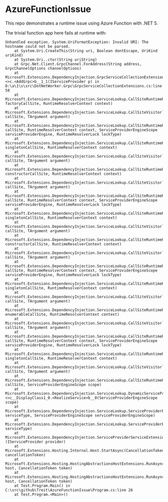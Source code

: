 # AzureFunctionIssue
This repo demonstrates a runtime issue using Azure Function with .NET 5.

The trivial function app here fails at runtime with:

    Unhandled exception. System.UriFormatException: Invalid URI: The hostname could not be parsed.
        at System.Uri.CreateThis(String uri, Boolean dontEscape, UriKind uriKind)
        at System.Uri..ctor(String uriString)
        at Grpc.Net.Client.GrpcChannel.ForAddress(String address, GrpcChannelOptions channelOptions)
        at Microsoft.Extensions.DependencyInjection.GrpcServiceCollectionExtensions.<>c.<AddGrpc>b__1_1(IServiceProvider p) in D:\a\1\s\src\DotNetWorker.Grpc\GrpcServiceCollectionExtensions.cs:line 58
        at Microsoft.Extensions.DependencyInjection.ServiceLookup.CallSiteRuntimeResolver.VisitFactory(FactoryCallSite factoryCallSite, RuntimeResolverContext context)
        at Microsoft.Extensions.DependencyInjection.ServiceLookup.CallSiteVisitor`2.VisitCallSiteMain(ServiceCallSite callSite, TArgument argument)
        at Microsoft.Extensions.DependencyInjection.ServiceLookup.CallSiteRuntimeResolver.VisitCache(ServiceCallSite callSite, RuntimeResolverContext context, ServiceProviderEngineScope serviceProviderEngine, RuntimeResolverLock lockType)
        at Microsoft.Extensions.DependencyInjection.ServiceLookup.CallSiteRuntimeResolver.VisitRootCache(ServiceCallSite singletonCallSite, RuntimeResolverContext context)
        at Microsoft.Extensions.DependencyInjection.ServiceLookup.CallSiteVisitor`2.VisitCallSite(ServiceCallSite callSite, TArgument argument)
        at Microsoft.Extensions.DependencyInjection.ServiceLookup.CallSiteRuntimeResolver.VisitConstructor(ConstructorCallSite constructorCallSite, RuntimeResolverContext context)
        at Microsoft.Extensions.DependencyInjection.ServiceLookup.CallSiteVisitor`2.VisitCallSiteMain(ServiceCallSite callSite, TArgument argument)
        at Microsoft.Extensions.DependencyInjection.ServiceLookup.CallSiteRuntimeResolver.VisitCache(ServiceCallSite callSite, RuntimeResolverContext context, ServiceProviderEngineScope serviceProviderEngine, RuntimeResolverLock lockType)
        at Microsoft.Extensions.DependencyInjection.ServiceLookup.CallSiteRuntimeResolver.VisitRootCache(ServiceCallSite singletonCallSite, RuntimeResolverContext context)
        at Microsoft.Extensions.DependencyInjection.ServiceLookup.CallSiteVisitor`2.VisitCallSite(ServiceCallSite callSite, TArgument argument)
        at Microsoft.Extensions.DependencyInjection.ServiceLookup.CallSiteRuntimeResolver.VisitConstructor(ConstructorCallSite constructorCallSite, RuntimeResolverContext context)
        at Microsoft.Extensions.DependencyInjection.ServiceLookup.CallSiteVisitor`2.VisitCallSiteMain(ServiceCallSite callSite, TArgument argument)
        at Microsoft.Extensions.DependencyInjection.ServiceLookup.CallSiteRuntimeResolver.VisitCache(ServiceCallSite callSite, RuntimeResolverContext context, ServiceProviderEngineScope serviceProviderEngine, RuntimeResolverLock lockType)
        at Microsoft.Extensions.DependencyInjection.ServiceLookup.CallSiteRuntimeResolver.VisitRootCache(ServiceCallSite singletonCallSite, RuntimeResolverContext context)
        at Microsoft.Extensions.DependencyInjection.ServiceLookup.CallSiteVisitor`2.VisitCallSite(ServiceCallSite callSite, TArgument argument)
        at Microsoft.Extensions.DependencyInjection.ServiceLookup.CallSiteRuntimeResolver.VisitIEnumerable(IEnumerableCallSite enumerableCallSite, RuntimeResolverContext context)
        at Microsoft.Extensions.DependencyInjection.ServiceLookup.CallSiteVisitor`2.VisitCallSiteMain(ServiceCallSite callSite, TArgument argument)
        at Microsoft.Extensions.DependencyInjection.ServiceLookup.CallSiteRuntimeResolver.VisitCache(ServiceCallSite callSite, RuntimeResolverContext context, ServiceProviderEngineScope serviceProviderEngine, RuntimeResolverLock lockType)
        at Microsoft.Extensions.DependencyInjection.ServiceLookup.CallSiteRuntimeResolver.VisitRootCache(ServiceCallSite singletonCallSite, RuntimeResolverContext context)
        at Microsoft.Extensions.DependencyInjection.ServiceLookup.CallSiteVisitor`2.VisitCallSite(ServiceCallSite callSite, TArgument argument)
        at Microsoft.Extensions.DependencyInjection.ServiceLookup.CallSiteRuntimeResolver.Resolve(ServiceCallSite callSite, ServiceProviderEngineScope scope)
        at Microsoft.Extensions.DependencyInjection.ServiceLookup.DynamicServiceProviderEngine.<>c__DisplayClass1_0.<RealizeService>b__0(ServiceProviderEngineScope scope)
        at Microsoft.Extensions.DependencyInjection.ServiceLookup.ServiceProviderEngine.GetService(Type serviceType, ServiceProviderEngineScope serviceProviderEngineScope)
        at Microsoft.Extensions.DependencyInjection.ServiceLookup.ServiceProviderEngineScope.GetService(Type serviceType)
        at Microsoft.Extensions.DependencyInjection.ServiceProviderServiceExtensions.GetService[T](IServiceProvider provider)
        at Microsoft.Extensions.Hosting.Internal.Host.StartAsync(CancellationToken cancellationToken)
        at Microsoft.Extensions.Hosting.HostingAbstractionsHostExtensions.RunAsync(IHost host, CancellationToken token)
        at Microsoft.Extensions.Hosting.HostingAbstractionsHostExtensions.RunAsync(IHost host, CancellationToken token)
        at Test.Program.Main() in C:\src\github\Treit\AzureFunctionIssue\Program.cs:line 26
        at Test.Program.<Main>()